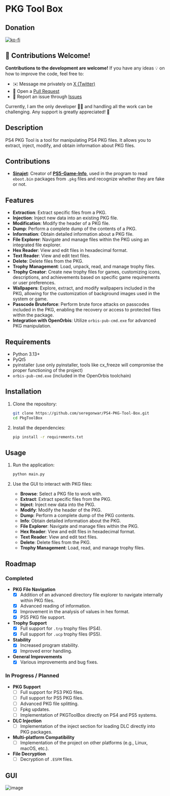 # PKG Tool Box

## Donation
[![ko-fi](https://ko-fi.com/img/githubbutton_sm.svg)](https://ko-fi.com/seregon)

## 🤝 Contributions Welcome!

**Contributions to the development are welcome!** If you have any ideas 💡 on how to improve the code, feel free to:

- ✉️ Message me privately on [X (Twitter)](https://twitter.com/SeregonWar)
- 🔧 Open a [Pull Request](https://github.com/)
- 🐛 Report an issue through [Issues](https://github.com/)

Currently, I am the only developer 👨‍💻 and handling all the work can be challenging. Any support is greatly appreciated! 🙌


## Description
PS4 PKG Tool is a tool for manipulating PS4 PKG files. It allows you to extract, inject, modify, and obtain information about PKG files.

## Contributions
- **[Sinajet](https://github.com/sinajet/)**: Creator of **[PS5-Game-Info](https://github.com/sinajet/PS5-Game-Info)**, used in the program to read `eboot.bin` packages from `.pkg` files and recognize whether they are fake or not.

## Features
- **Extraction**: Extract specific files from a PKG.
- **Injection**: Inject new data into an existing PKG file.
- **Modification**: Modify the header of a PKG file.
- **Dump**: Perform a complete dump of the contents of a PKG.
- **Information**: Obtain detailed information about a PKG file.
- **File Explorer**: Navigate and manage files within the PKG using an integrated file explorer.
- **Hex Reader**: View and edit files in hexadecimal format.
- **Text Reader**: View and edit text files.
- **Delete**: Delete files from the PKG.
- **Trophy Management**: Load, unpack, read, and manage trophy files.
- **Trophy Creator**: Create new trophy files for games, customizing icons, descriptions, and achievements based on specific game requirements or user preferences.
- **Wallpapers**: Explore, extract, and modify wallpapers included in the PKG, allowing for the customization of background images used in the system or game.
- **Passcode Bruteforce**: Perform brute force attacks on passcodes included in the PKG, enabling the recovery or access to protected files within the package.
- **Integration with OpenOrbis**: Utilize `orbis-pub-cmd.exe` for advanced PKG manipulation.

## Requirements
- Python 3.13+
- PyQt5
- pyinstaller (use only pyinstaller, tools like cx_freeze will compromise the proper functioning of the project)
- `orbis-pub-cmd.exe` (included in the OpenOrbis toolchain)

## Installation
1. Clone the repository:
    ```sh
    git clone https://github.com/seregonwar/PS4-PKG-Tool-Box.git
    cd PkgToolBox
    ```

2. Install the dependencies:
    ```sh
    pip install -r requirements.txt
    ```

## Usage
1. Run the application:
    ```sh
    python main.py
    ```

2. Use the GUI to interact with PKG files:
    - **Browse**: Select a PKG file to work with.
    - **Extract**: Extract specific files from the PKG.
    - **Inject**: Inject new data into the PKG.
    - **Modify**: Modify the header of the PKG.
    - **Dump**: Perform a complete dump of the PKG contents.
    - **Info**: Obtain detailed information about the PKG.
    - **File Explorer**: Navigate and manage files within the PKG.
    - **Hex Reader**: View and edit files in hexadecimal format.
    - **Text Reader**: View and edit text files.
    - **Delete**: Delete files from the PKG.
    - **Trophy Management**: Load, read, and manage trophy files.

## Roadmap

### Completed
- **PKG File Navigation**
  - [x] Addition of an advanced directory file explorer to navigate internally within PKG files.
  - [x] Advanced reading of information.
  - [x] Improvement in the analysis of values in hex format.
  - [x] PS5 PKG file support.
- **Trophy Support**
  - [x] Full support for `.trp` trophy files (PS4).
  - [x] Full support for `.ucp` trophy files (PS5).
- **Stability**
  - [x] Increased program stability.
  - [x] Improved error handling.
- **General Improvements**
  - [x] Various improvements and bug fixes.
### In Progress / Planned
- **PKG Support**
  - [ ] Full support for PS3 PKG files.
  - [ ] Full support for PS5 PKG files.
  - [ ] Advanced PKG file splitting.
  - [ ] Fpkg updates.
  - [ ] Implementation of PKGToolBox directly on PS4 and PS5 systems.
- **DLC Injection**
  - [ ] Implementation of the inject section for loading DLC directly into PKG packages.
- **Multi-platform Compatibility**
  - [ ] Implementation of the project on other platforms (e.g., Linux, macOS, etc.).
- **File Decryption**
  - [ ] Decryption of `.ESFM` files.

## GUI

![image](https://github.com/user-attachments/assets/a31614ec-631f-4284-bdcc-144be87fbebe)
